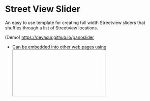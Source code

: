 # Street View Slider
An easy to use template for creating full width Streetview sliders that shuffles through a list of Streetview locations.

[Demo] https://devasur.github.io/panoslider

* Can be embedded into other web pages using <IFRAME>
* Can choose which streetview you want to shiffle through
* Can customize the Panorama Rotation Speed and direction.
* Can customize the shoffling time between panos.
* Does not scroll lock on mouse wheel. 

## IFRAME Demo

* [WalkInto Test Page](https://walkinto.in/iframetest) Scroll Down
* [Pano Slider](https://devasur.github.io/panoslider)

## Documentation

You need to host the HTML page and required javascript files in your server.  You may download these files [here](https://github.com/devasur/devasur.github.io/blob/master/panoslider/dist/panoslider.zip)

You also will need a Maps API key.  You can create it free at [Google Maps API console](https://developers.google.com/maps/documentation/embed/get-api-key).
If you already have a Maps API key that is valid for your domain you could use it too.

## Customization

You will be modifying index.html file to include street view urls you want to use on your slider.  Open index.html in an editor and look for this <script> section.

```javascript
        //Adjust rotation speed. 
        // Positive -> Rotate Anti clockwise from RIGHT to LEFT
        // Negative -> Rotate Clockwise from LEFT to RIGHT
        // 0 -> No rotation.
        var panoSwitchInterval = 5; //Switch to next pano every X seconds.
        var speed = -0.05;        
        var randomSvDb = [	    
            "https://www.google.com/maps/place/45%C2%B041'54.1%22N+10%C2%B004'42.8%22E/@45.6958548,10.0722688,3a,103.9y,224.12h,109.29t/data=!3m4!1e1!3m2!1sU6_1WolkwDjBYG_GHOp7cw!2e0",
            "https://www.google.com/maps/place//@45.4403244,12.3379607,3a,103.9y,260.33h,102.1t/data=!3m4!1e1!3m2!1sCbh0-gNHnhYPjnPY6t8zWA!2e0",
            "https://www.google.com/maps/place/13%C2%B026'05.1%22N+103%C2%B053'20.4%22E/@13.4347567,103.8890316,3a,103.9y,219.16h,98.61t/data=!3m4!1e1!3m2!1syNucDXAxTuBc83FuLZlVAQ!2e0",
            "https://www.google.com/maps/@32.8813588,131.086188,3a,75y,333.64h,95.45t/data=!3m6!1e1!3m4!1sZMh9Yu68xzUxV8jfnnOBHQ!2e0!7i13312!8i6656?hl=en",
            "https://www.google.com/maps/@-5.3045936,72.2518816,3a,90y,143.37h,109.3t/data=!3m7!1e1!3m5!1sMVTD-LNoGVwIN0ToPFNv_w!2e0!3e5!7i13312!8i6656",
            "https://www.google.com/maps/place/52%C2%B039'52.4%22N+117%C2%B053'02.5%22W/@52.664565,-117.8840384,3a,66.8y,92.41h,92.3t/data=!3m4!1e1!3m2!1sxqjLGkJlg0GG100WYMJs8A!2e0?hl=en",
            "https://www.google.com/maps/@51.6931741,-0.4196477,3a,66.8y,206.87h,84.84t/data=!3m4!1e1!3m2!1sFCwE2-tyrRO8k3b-AIKSzg!2e0",
            "https://www.google.com/maps/@44.6591509,11.1257752,3a,66.8y,269.23h,81.47t/data=!3m4!1e1!3m2!1s0YqKxyWH1sQAAAQIuAy4iw!2e0",
            "https://www.google.com/maps/@51.1789658,-1.8260514,3a,66.8y,175.82h,99.25t/data=!3m4!1e1!3m2!1sPyKwwSmjpNQ__1bFx6SHjg!2e0",
            "https://www.google.com/maps/@68.5090814,27.4817772,3a,103.3y,340.82h,126.49t/data=!3m4!1e1!3m2!1sNzZLM1mGhUgAAAQZLDcQIg!2e0",
            "https://www.google.com/maps/@45.8325855,6.8650383,3a,103.9y,354.05h,103.24t/data=!3m4!1e1!3m2!1s3xbZN2BuOIsAAAQzzZq28g!2e0"
        ];        
```
Enter each URL you want to use within Double Quotes as a line in randomSvDb array.  Don't forget to close each URL with DUBLE QUOTES.  Also each URL is seperated by a COMA.

## Change Maps API Key

Change the MapS API key used in this demo page to your key.  This is important.  Dempo page's key will not work on your page.

```html
    <!--
        Create a new API KEY from https://console.developers.google.com
    -->     
    <script src="https://maps.google.com/maps/api/js?v=3.exp&key=PLACE-YOUR-MAPS-API-KEY-HERE"></script>

```

## Deployment

* On your server make a folder accessible from WEB.  Name is 'walkintoslider'
* Inside 'walkintoslider' folder create a new folder 'js'
* place the modified index.html at /walkintoslider/index.html
* place two JavaScript files from [panoslider](https://github.com/devasur/devasur.github.io/tree/master/panoslider/js) in your /walkintoslider/js folder.
* Now, test your sldier works by visiting yourdomain.com/walkintosldier/index.html

## Using it in an IFRAME

You may use this slider on an IFRAME on your home page or any other page.  See an example [here]( https://walkinto.in/iframetest)

```html
<iframe src="https://devasur.github.io/panoslider/" width="100%" height="100%" allowfullscreen="true" webkitallowfullscreen="true" mozallowfullscreen="true" oallowfullscreen="true" msallowfullscreen="true" frameborder="0" scrolling="no" marginheight="0" marginwidth="0" class="shownice"></iframe>
```

Just replace the SRC attribute to the url to your slider.

